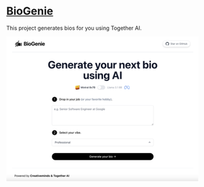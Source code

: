 # [BioGenie](https://boi-genie-faizanrauf6s-projects.vercel.app/)

This project generates bios for you using Together AI.

[![Bio Generator](./public/screenshot1.png)](https://boi-genie-faizanrauf6s-projects.vercel.app/)